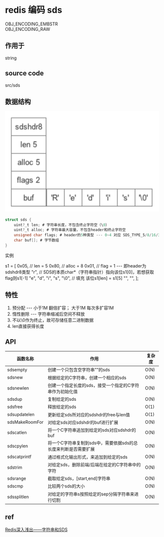 # redis 编码 sds

OBJ_ENCODING_EMBSTR  
OBJ_ENCODING_RAW  

## 作用于

string

## source code

src/sds

## 数据结构

![img](res/redis-encoding-sds.png)

```c
struct sds {
    uint?_t len; # 字符串长度，不包含终止字符空（\0）
    uint?_t alloc; # 字符串最大容量，不包含header和终止字符空
    unsigned char flags; # header的5种类型 --- 0~4 对应 SDS_TYPE_5/8/16/32/64
    char buf[]; # 字节数组
}
```

实例

s1 = [
    0x05, // len = 5
    0x80, // alloc = 8
    0x01, // flag = 1 --- 即header为sdshdr8类型
    "r", // SDS的本质char*（字符串指针）指向该位s1[0]，若想获取flag则s1[-1]
    "e",
    "d",
    "i",
    "s",
    "\0", // 填充 该位s1[len] = s1[5]
    "",
    "",
];

## 特性

1. 预分配 --- 小于1M 翻倍扩容； 大于1M 每次多扩容1M
2. 惰性删除 --- 字符串缩减后空间不释放
3. 不以\0作为终止，故可存储任意二进制数据
4. len直接获得长度

## API

| 函数名称       | 作用                                                            | 复杂度 |
| -------------- | --------------------------------------------------------------- | ------ |
| sdsempty       | 创建一个只包含空字符串””的sds                                   | O(N)   |
| sdsnew         | 根据给定的C字符串，创建一个相应的sds                            | O(N)   |
| sdsnewlen      | 创建一个指定长度的sds，接受一个指定的C字符串作为初始化值        | O(N)   |
| sdsdup         | 复制给定的sds                                                   | O(N)   |
| sdsfree        | 释放给定的sds                                                   | O(1)   |
| sdsupdatelen   | 更新给定sds所对应的sdshdr的free与len值                          | O(1)   |
| sdsMakeRoomFor | 对给定sds对应sdshdr的buf进行扩展                                | O(N)   |
| sdscatlen      | 将一个C字符串追加到给定的sds对应sdshdr的buf                     | O(N)   |
| sdscpylen      | 将一个C字符串复制到sds中，需要依据sds的总长度来判断是否需要扩展 | O(N)   |
| sdscatprintf   | 通过格式化输出形式，来追加到给定的sds                           | O(N)   |
| sdstrim        | 对给定sds，删除前端/后端在给定的C字符串中的字符                 | O(N)   |
| sdsrange       | 截取给定sds，[start,end]字符串                                  | O(N)   |
| sdscmp         | 比较两个sds的大小                                               | O(N)   |
| sdssplitlen    | 对给定的字符串s按照给定的sep分隔字符串来进行切割                | O(N)   |

## ref

[Redis深入浅出——字符串和SDS](https://blog.csdn.net/qq193423571/article/details/81637075)  
